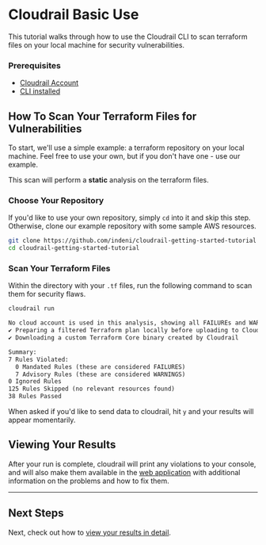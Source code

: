 # Cloudrail Basic Use
This tutorial walks through how to use the Cloudrail CLI to scan terraform files on your local machine for security vulnerabilities.


### Prerequisites
- [Cloudrail Account](getting-started/account-setup.md)
- [CLI installed](getting-started/install-cli.md)

## How To Scan Your Terraform Files for Vulnerabilities
To start, we'll use a simple example: a terraform repository on your local machine. Feel free to use your own, but if you don't have one - use our example.

This scan will perform a **static** analysis on the terraform files.

### Choose Your Repository
If you'd like to use your own repository, simply `cd` into it and skip this step. Otherwise, clone our example repository with some sample AWS resources.

```bash
git clone https://github.com/indeni/cloudrail-getting-started-tutorial
cd cloudrail-getting-started-tutorial
```

### Scan Your Terraform Files
Within the directory with your `.tf` files, run the following command to scan them for security flaws.

```bash
cloudrail run
```

```txt
No cloud account is used in this analysis, showing all FAILUREs and WARNINGs.
✔ Preparing a filtered Terraform plan locally before uploading to Cloudrail Service...
✔ Downloading a custom Terraform Core binary created by Cloudrail

Summary:
7 Rules Violated:
  0 Mandated Rules (these are considered FAILURES)
  7 Advisory Rules (these are considered WARNINGS)
0 Ignored Rules
125 Rules Skipped (no relevant resources found)
38 Rules Passed
```
 When asked if you'd like to send data to cloudrail, hit `y` and your results will appear momentarily.

## Viewing Your Results
After your run is complete, cloudrail will print any violations to your console, and will also make them available in the [web application](https://web.cloudrail.app/environments/assessments) with additional information on the problems and how to fix them.

---

## Next Steps
Next, check out how to [view your results in detail](getting-started/viewing-results.md).